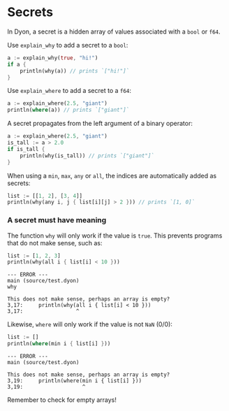 # Secrets

In Dyon, a secret is a hidden array of values associated with a `bool` or `f64`.

Use `explain_why` to add a secret to a `bool`:

```rust
a := explain_why(true, "hi!")
if a {
    println(why(a)) // prints `["hi!"]`
}
```

Use `explain_where` to add a secret to a `f64`:

```rust
a := explain_where(2.5, "giant")
println(where(a)) // prints `["giant"]`
```

A secret propagates from the left argument of a binary operator:

```rust
a := explain_where(2.5, "giant")
is_tall := a > 2.0
if is_tall {
    println(why(is_tall)) // prints `["giant"]`
}
```

When using a `min`, `max`, `any` or `all`, the indices are automatically added as secrets:

```rust
list := [[1, 2], [3, 4]]
println(why(any i, j { list[i][j] > 2 })) // prints `[1, 0]`
```

### A secret must have meaning

The function `why` will only work if the value is `true`.
This prevents programs that do not make sense, such as:

```rust
list := [1, 2, 3]
println(why(all i { list[i] < 10 }))
```

```
--- ERROR ---
main (source/test.dyon)
why

This does not make sense, perhaps an array is empty?
3,17:     println(why(all i { list[i] < 10 }))
3,17:                 ^
```

Likewise, `where` will only work if the value is not `NaN` (0/0):

```rust
list := []
println(where(min i { list[i] }))
```

```
--- ERROR ---
main (source/test.dyon)

This does not make sense, perhaps an array is empty?
3,19:     println(where(min i { list[i] }))
3,19:                   ^
```

Remember to check for empty arrays!
